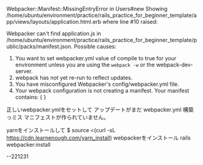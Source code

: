 Webpacker::Manifest::MissingEntryError in Users#new
Showing /home/ubuntu/environment/practice/rails_practice_for_beginner_template/app/views/layouts/application.html.erb where line #10 raised:

Webpacker can't find application.js in /home/ubuntu/environment/practice/rails_practice_for_beginner_template/public/packs/manifest.json. Possible causes:
1. You want to set webpacker.yml value of compile to true for your environment
   unless you are using the `webpack -w` or the webpack-dev-server.
2. webpack has not yet re-run to reflect updates.
3. You have misconfigured Webpacker's config/webpacker.yml file.
4. Your webpack configuration is not creating a manifest.
Your manifest contains:
{
}


正しいwebpacker.ymlをセットして
アップデートがまだ
webpacker.yml 構築っミス
マニフェストが作られていません。

yarnをインストールして
$ source <(curl -sL https://cdn.learnenough.com/yarn_install)
webpackerをインストール
rails webpacker:install

--221231